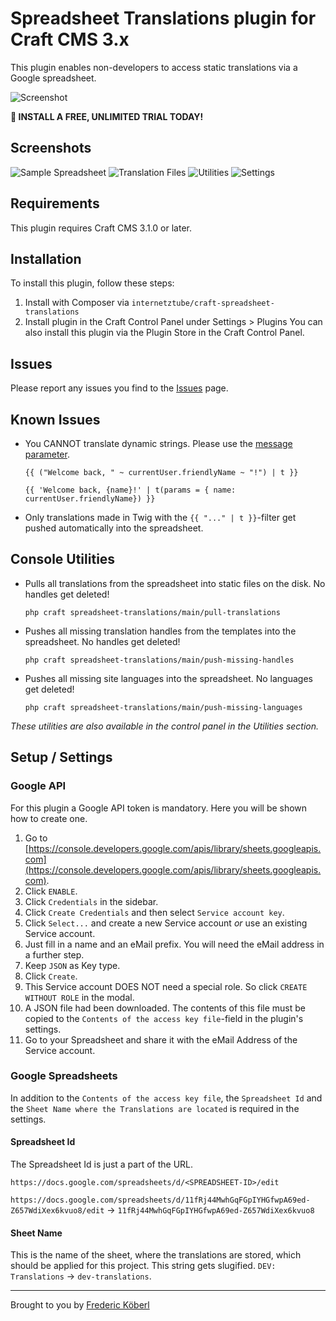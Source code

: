 # Spreadsheet Translations plugin for Craft CMS 3.x

This plugin enables non-developers to access static translations via a Google spreadsheet.

![Screenshot](src/icon.svg)

**🤩 INSTALL A FREE, UNLIMITED TRIAL TODAY!**

## Screenshots
![Sample Spreadsheet](screenshots/spreadsheet.png)
![Translation Files](screenshots/translation-files.png)
![Utilities](screenshots/utilities.png)
![Settings](screenshots/settings.png)


## Requirements
This plugin requires Craft CMS 3.1.0 or later.

## Installation
To install this plugin, follow these steps:

1. Install with Composer via `internetztube/craft-spreadsheet-translations`
2. Install plugin in the Craft Control Panel under Settings > Plugins
You can also install this plugin via the Plugin Store in the Craft Control Panel.

## Issues
Please report any issues you find to the [Issues](https://github.com/internetztube/craft-spreadsheet-translations/issues) page.

## Known Issues
* You CANNOT translate dynamic strings. Please use the [message parameter](https://docs.craftcms.com/v3/static-translations.html#provide-the-translations). 
    ```
    {{ ("Welcome back, " ~ currentUser.friendlyName ~ "!") | t }}
    ```
    ```
    {{ 'Welcome back, {name}!' | t(params = { name: currentUser.friendlyName}) }}
    ```
    
* Only translations made in Twig with the `{{ "..." | t }}`-filter get pushed automatically into the spreadsheet.

## Console Utilities
* Pulls all translations from the spreadsheet into static files on the disk. No handles get deleted!
    ```
    php craft spreadsheet-translations/main/pull-translations
    ```
* Pushes all missing translation handles from the templates into the spreadsheet. No handles get deleted!
    ```
    php craft spreadsheet-translations/main/push-missing-handles
    ```
* Pushes all missing site languages into the spreadsheet. No languages get deleted!
    ```
    php craft spreadsheet-translations/main/push-missing-languages
    ```

_These utilities are also available in the control panel in the Utilities section._

## Setup / Settings

### Google API
For this plugin a Google API token is mandatory. Here you will be shown how to create one.

1. Go to [https://console.developers.google.com/apis/library/sheets.googleapis.com](https://console.developers.google.com/apis/library/sheets.googleapis.com).
2. Click `ENABLE`.
3. Click `Credentials` in the sidebar.
4. Click `Create Credentials` and then select `Service account key`.
5. Click `Select...` and create a new Service account _or_ use an existing Service account.
6. Just fill in a name and an eMail prefix. You will need the eMail address in a further step.  
7. Keep `JSON` as Key type.
8. Click `Create`.
9. This Service account DOES NOT need a special role. So click `CREATE WITHOUT ROLE` in the modal.
10. A JSON file had been downloaded. The contents of this file must be copied to the `Contents of the access key file`-field in the plugin's settings.
11. Go to your Spreadsheet and share it with the eMail Address of the Service account.

### Google Spreadsheets

In addition to the `Contents of the access key file`, the `Spreadsheet Id` and the `Sheet Name where the Translations are located` is required in the settings.

#### Spreadsheet Id
The Spreadsheet Id is just a part of the URL. 
```
https://docs.google.com/spreadsheets/d/<SPREADSHEET-ID>/edit
```

`https://docs.google.com/spreadsheets/d/11fRj44MwhGqFGpIYHGfwpA69ed-Z657WdiXex6kvuo8/edit` -> `11fRj44MwhGqFGpIYHGfwpA69ed-Z657WdiXex6kvuo8`

#### Sheet Name
This is the name of the sheet, where the translations are stored, which should be applied for this project. This string gets slugified. `DEV: Translations` -> `dev-translations`.

---
Brought to you by [Frederic Köberl](https://github.com/internetztube)
